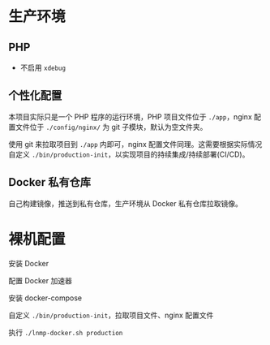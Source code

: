 # 生产环境

## PHP

* 不启用 `xdebug`

## 个性化配置

本项目实际只是一个 PHP 程序的运行环境，PHP 项目文件位于 `./app`，nginx 配置文件位于 `./config/nginx/` 为 git 子模块，默认为空文件夹。

使用 git 来拉取项目到 `./app` 内即可，nginx 配置文件同理。这需要根据实际情况自定义 `./bin/production-init`，以实现项目的持续集成/持续部署(CI/CD)。

## Docker 私有仓库

自己构建镜像，推送到私有仓库，生产环境从 Docker 私有仓库拉取镜像。

# 裸机配置

安装 Docker

配置 Docker 加速器

安装 docker-compose

自定义 `./bin/production-init`，拉取项目文件、nginx 配置文件

执行 `./lnmp-docker.sh production`
